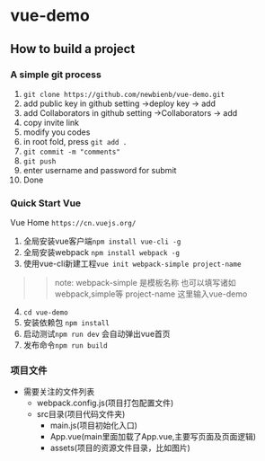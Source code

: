 # vue-demo
## How to build a project
### A simple git process
1. `git clone https://github.com/newbienb/vue-demo.git`
2. add public key in github setting ->deploy key -> add
3. add Collaborators in github setting ->Collaborators -> add
4. copy invite link
5. modify you codes
6. in root fold, press `git add .`
7. `git commit -m "comments"`
8. `git push`
9. enter username and password for submit
10. Done

### Quick Start Vue
Vue Home
`https://cn.vuejs.org/`

1. 全局安装vue客户端`npm install vue-cli -g`
2. 全局安装webpack `npm install webpack -g`
3. 使用vue-cli新建工程`vue init webpack-simple project-name`

>> note: webpack-simple 是模板名称 也可以填写诸如webpack,simple等
>> project-name 这里输入vue-demo

4. `cd vue-demo`
5. 安装依赖包 `npm install`
6. 启动测试`npm run dev` 会自动弹出vue首页
7. 发布命令`npm run build`

### 项目文件
+ 需要关注的文件列表
    * webpack.config.js(项目打包配置文件)
    * src目录(项目代码文件夹)
        - main.js(项目初始化入口)
        - App.vue(main里面加载了App.vue,主要写页面及页面逻辑)
        - assets(项目的资源文件目录，比如图片)


